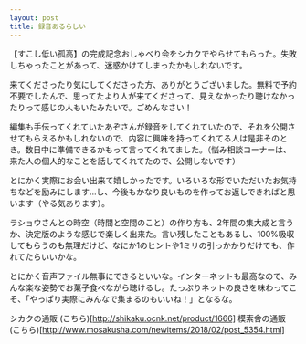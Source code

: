 ```yaml
---
layout: post
title: 録音あるらしい
---
```


【すこし低い孤高】の完成記念おしゃべり会をシカクでやらせてもらった。失敗しちゃったことがあって、迷惑かけてしまったかもしれないです。

来てくださったり気にしてくださった方、ありがとうございました。無料で予約不要でしたんで、思ってたより人が来てくださって、見えなかったり聴けなかったりって感じの人もいたみたいで。ごめんなさい！

編集も手伝ってくれていたあぞさんが録音をしてくれていたので、それを公開させてもらえるかもしれないので、内容に興味を持ってくれてる人は是非そのとき。数日中に準備できるかもって言ってくれてました。（悩み相談コーナーは、来た人の個人的なことを話してくれてたので、公開しないです）

とにかく実際にお会い出来て嬉しかったです。いろいろな形でいただいたお気持ちなどを励みにします…し、今後もかなり良いものを作ってお返しできればと思います（やる気あります）。

ラショウさんとの時空（時間と空間のこと）の作り方も、2年間の集大成と言うか、決定版のような感じで楽しく出来た。言い残したこともあるし、100%吸収してもらうのも無理だけど、なにか1のヒントや1ミリの引っかかりだけでも、作れてたらいいかな。

とにかく音声ファイル無事にできるといいな。インターネットも最高なので、みんな楽な姿勢でお菓子食べながら聴けるし。たっぷりネットの良さを味わってこそ、「やっぱり実際にみんなで集まるのもいいね！」となるな。

シカクの通販 (こちら)[http://shikaku.ocnk.net/product/1666]
模索舎の通販 (こちら)[http://www.mosakusha.com/newitems/2018/02/post_5354.html]
